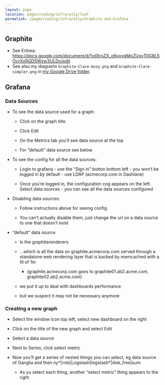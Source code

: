 ```yaml
---
layout: page
location: pages/coding/infra/o11y/leaf
permalink: /pages/coding/infra/o11y/Graphite-and-Grafana
---
```

## Graphite

  - See Eritrea:
    <https://docs.google.com/document/d/1ydXrsZX_g9uyvgMoZUovT0G8L5OcrXxRQDSWzw3ULDo/edit>
  - See also my diagrams `Graphite-Clare-busy.png` and `Graphite-Clare-simpler.png` in [my Google Drive folder](https://drive.google.com/drive/folders/1Jbbb7dMx1OWGrB3cWOeTcCSKlUHV4Vnj).

## Grafana 

### Data Sources

  - To see the data source used for a graph:
    
      - Click on the graph title
    
      - Click Edit
    
      - On the Metrics tab you’ll see data source at the top
    
      - For “default” data source see below

  - To see the config for all the data sources:
    
      - Login to grafana - use the “Sign in” button bottom left - you
        won’t be logged in by default - use LDAP (acmecorp.com in
        Dashlane)
    
      - Once you’re logged in, the configuration cog appears on the
        left. Select data sources - you can see all the data sources
        configured

  - Disabling data sources:
    
      - Follow instructions above for seeing config
    
      - You can’t actually disable them, just change the url on a data
        source to one that doesn’t exist

  - “default” data source
    
      - Is the graphiterenderers
    
      - ...which is all the data on graphite.acmecorp.com served through
        a standalone web rendering layer that is backed by memcached
        with a ttl of 1m
        
          - (graphite.acmecorp.com goes to graphite01.ab2.acme.com,
            graphite02.ab2.acme.com)
    
      - we put it up to deal with dashboards performance
    
      - but we suspect it may not be necessary anymore

### Creating a new graph

  - Select the window icon top left, select new dashboard on the right

  - Click on the title of the new graph and select Edit

  - Select a data source

  - Next to Series, click select metric

  - Now you’ll get a series of nested things you can select, eg data
    source of Ganglia and then
    ny\*|rrds|Logstash|logstash\*|disk\_free|sum
    
      - As yu select each thing, another “select metric” thing appears
        to the right

